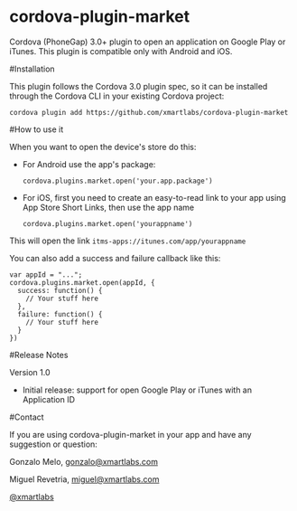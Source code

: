 cordova-plugin-market
=====================

Cordova (PhoneGap) 3.0+ plugin to open an application on Google Play or iTunes.
This plugin is compatible only with Android and iOS.

#Installation

This plugin follows the Cordova 3.0 plugin spec, so it can be installed through the Cordova CLI in your existing Cordova project:

    cordova plugin add https://github.com/xmartlabs/cordova-plugin-market

#How to use it

When you want to open the device's store do this:

* For Android use the app's package:

    `cordova.plugins.market.open('your.app.package')`

* For iOS, first you need to create an easy-to-read link to your app using App Store Short Links, then use the app name

    `cordova.plugins.market.open('yourappname')`

This will open the link `itms-apps://itunes.com/app/yourappname`

You can also add a success and failure callback like this:
    
    var appId = "...";
    cordova.plugins.market.open(appId, {
      success: function() {
        // Your stuff here
      },
      failure: function() {
        // Your stuff here
      }
    })

#Release Notes

Version 1.0

* Initial release: support for open Google Play or iTunes with an Application ID

#Contact

If you are using cordova-plugin-market in your app and have any suggestion or question:

Gonzalo Melo, <gonzalo@xmartlabs.com>

Miguel Revetria, <miguel@xmartlabs.com>

[@xmartlabs](http://twitter.com/xmartlabs "@xmartlabs")
